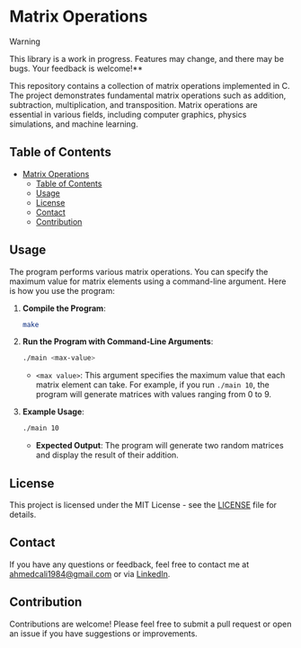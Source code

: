 # Matrix Operations

> [!WARNING]
> This library is a work in progress. Features may change, and there may be bugs. Your feedback is welcome!**

This repository contains a collection of matrix operations implemented in C. The project demonstrates fundamental matrix operations such as addition, subtraction, multiplication, and transposition. Matrix operations are essential in various fields, including computer graphics, physics simulations, and machine learning.

## Table of Contents

- [Matrix Operations](#matrix-operations)
  - [Table of Contents](#table-of-contents)
  - [Usage](#usage)
  - [License](#license)
  - [Contact](#contact)
  - [Contribution](#contribution)

## Usage

The program performs various matrix operations. You can specify the maximum value for matrix elements using a command-line argument. Here is how you use the program:

1. **Compile the Program**:
    ```bash
    make
    ```

2. **Run the Program with Command-Line Arguments**:
    ```bash
    ./main <max-value>
    ```
   - `<max value>`: This argument specifies the maximum value that each matrix element can take. For example, if you run `./main 10`, the program will generate matrices with values ranging from 0 to 9.

3. **Example Usage**:
    ```bash
    ./main 10 
    ```
   - **Expected Output**: The program will generate two random matrices and display the result of their addition.

## License

This project is licensed under the MIT License - see the [LICENSE](LICENSE) file for details.

## Contact

If you have any questions or feedback, feel free to contact me at [ahmedcali1984@gmail.com](mailto:ahmedcali1984@gmail.com) or via [LinkedIn](https://www.linkedin.com/in/ahmed-ali-99055728b/).

## Contribution

Contributions are welcome! Please feel free to submit a pull request or open an issue if you have suggestions or improvements.
